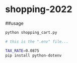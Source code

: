 # shopping-2022

##usage 

```sh
python shopping_cart.py

# this is the ".env" file...

TAX_RATE=0.0875
pip install python-dotenv

````